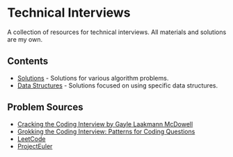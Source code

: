 # Technical Interviews

A collection of resources for technical interviews. All materials and solutions are my own.

## Contents

- [Solutions](Solutions/) - Solutions for various algorithm problems.
- [Data Structures](Solutions/DataStructures/) - Solutions focused on using specific data structures.

## Problem Sources

- [Cracking the Coding Interview by Gayle Laakmann McDowell](https://www.crackingthecodinginterview.com/)
- [Grokking the Coding Interview: Patterns for Coding Questions](https://www.educative.io/courses/)
- [LeetCode](https://leetcode.com/)
- [ProjectEuler](https://projecteuler.info/)
